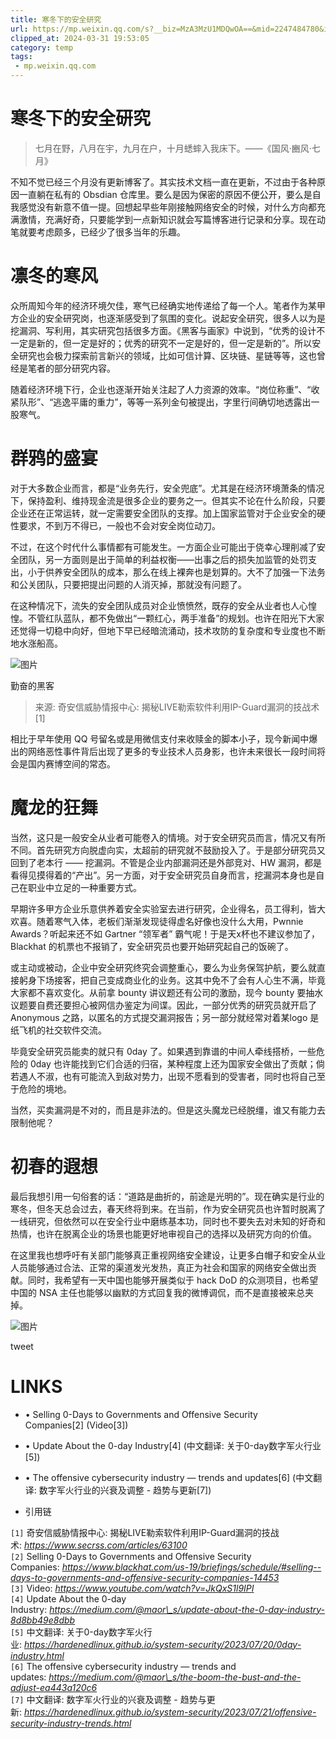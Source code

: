 ```yaml
---
title: 寒冬下的安全研究
url: https://mp.weixin.qq.com/s?__biz=MzA3MzU1MDQwOA==&mid=2247484780&idx=1&sn=68fca63ffe9ef65212a9cc5730d408a3&chksm=9f0c1a4ba87b935d68f6a9bcd2b3468dcf8ab0859e7c6dfb0ee82916f76cee26b9604716169c&mpshare=1&scene=1&srcid=0216kAQxj4eU9lVxrYI6szh1&sharer_shareinfo=d4e1dba1a4fc75ab8e60d414898e4140&sharer_shareinfo_first=d4e1dba1a4fc75ab8e60d414898e4140#rd
clipped_at: 2024-03-31 19:53:05
category: temp
tags: 
 - mp.weixin.qq.com
---
```



# 寒冬下的安全研究

> 七月在野，八月在宇，九月在户，十月蟋蟀入我床下。——《国风·豳风·七月》

不知不觉已经三个月没有更新博客了。其实技术文档一直在更新，不过由于各种原因一直躺在私有的 Obsdian 仓库里。要么是因为保密的原因不便公开，要么是自我感觉没有新意不值一提。回想起早些年刚接触网络安全的时候，对什么方向都充满激情，充满好奇，只要能学到一点新知识就会写篇博客进行记录和分享。现在动笔就要考虑颇多，已经少了很多当年的乐趣。

# 凛冬的寒风

众所周知今年的经济环境欠佳，寒气已经确实地传递给了每一个人。笔者作为某甲方企业的安全研究岗，也逐渐感受到了氛围的变化。说起安全研究，很多人以为是挖漏洞、写利用，其实研究包括很多方面。《黑客与画家》中说到，“优秀的设计不一定是新的，但一定是好的；优秀的研究不一定是好的，但一定是新的”。所以安全研究也会极力探索前言新兴的领域，比如可信计算、区块链、星链等等，这也曾经是笔者的部分研究内容。

随着经济环境下行，企业也逐渐开始关注起了人力资源的效率。“岗位称重”、“收紧队形”、“逃逸平庸的重力”，等等一系列金句被提出，字里行间确切地透露出一股寒气。

# 群鸦的盛宴

对于大多数企业而言，都是“业务先行，安全兜底”。尤其是在经济环境萧条的情况下，保持盈利、维持现金流是很多企业的要务之一。但其实不论在什么阶段，只要企业还在正常运转，就一定需要安全团队的支撑。加上国家监管对于企业安全的硬性要求，不到万不得已，一般也不会对安全岗位动刀。

不过，在这个时代什么事情都有可能发生。一方面企业可能出于侥幸心理削减了安全团队，另一方面则是出于简单的利益权衡——出事之后的损失加监管的处罚支出，小于供养安全团队的成本，那么在线上裸奔也是划算的。大不了加强一下法务和公关团队，只要把提出问题的人消灭掉，那就没有问题了。

在这种情况下，流失的安全团队成员对企业愤愤然，既存的安全从业者也人心惶惶。不管红队蓝队，都不免做出“一颗红心，两手准备”的规划。也许在阳光下大家还觉得一切稳中向好，但地下早已经暗流涌动，技术攻防的复杂度和专业度也不断地水涨船高。

![图片](assets/1711885985-697b36f257dfe8c91cba4e17885d3ed8.webp "null")

勤奋的黑客

> 来源: 奇安信威胁情报中心: 揭秘LIVE勒索软件利用IP-Guard漏洞的技战术\[1\]

相比于早年使用 QQ 号留名或是用微信支付来收赎金的脚本小子，现今新闻中爆出的网络恶性事件背后出现了更多的专业技术人员身影，也许未来很长一段时间将会是国内赛博空间的常态。

# 魔龙的狂舞

当然，这只是一般安全从业者可能卷入的情境。对于安全研究员而言，情况又有所不同。首先研究方向脱虚向实，太超前的研究就不鼓励投入了。于是部分研究员又回到了老本行 —— 挖漏洞。不管是企业内部漏洞还是外部竞对、HW 漏洞，都是看得见摸得着的“产出”。另一方面，对于安全研究员自身而言，挖漏洞本身也是自己在职业中立足的一种重要方式。

早期许多甲方企业乐意供养着安全实验室去进行研究，企业得名，员工得利，皆大欢喜。随着寒气入体，老板们渐渐发现徒得虚名好像也没什么大用，Pwnnie Awards？听起来还不如 Gartner “领军者” 霸气呢！于是天x杯也不建议参加了，Blackhat 的机票也不报销了，安全研究员也要开始研究起自己的饭碗了。

或主动或被动，企业中安全研究终究会调整重心，要么为业务保驾护航，要么就直接躬身下场接客，把自己变成商业化的业务。这其中免不了会有人心生不满，毕竟大家都不喜欢变化。从前拿 bounty 讲议题还有公司的激励，现今 bounty 要抽水议题要自费还要担心被网信办鉴定为间谍。因此，一部分优秀的研究员就开启了 Anonymous 之路，以匿名的方式提交漏洞报告；另一部分就经常对着某logo 是纸飞机的社交软件交流。

毕竟安全研究员能卖的就只有 0day 了。如果遇到靠谱的中间人牵线搭桥，一些危险的 0day 也许能找到它们合适的归宿，某种程度上还为国家安全做出了贡献；倘若遇人不淑，也有可能流入到敌对势力，出现不愿看到的受害者，同时也将自己至于危险的境地。

当然，买卖漏洞是不对的，而且是非法的。但是这头魔龙已经脱缰，谁又有能力去限制他呢？

# 初春的遐想

最后我想引用一句俗套的话：“道路是曲折的，前途是光明的”。现在确实是行业的寒冬，但冬天总会过去，春天终将到来。在当前，作为安全研究员也许暂时脱离了一线研究，但依然可以在安全行业中磨练基本功，同时也不要失去对未知的好奇和热情，也许在脱离企业的场景也能更好地审视自己的选择以及研究方向的价值。

在这里我也想呼吁有关部门能够真正重视网络安全建设，让更多白帽子和安全从业人员能够通过合法、正常的渠道发光发热，真正为社会和国家的网络安全做出贡献。同时，我希望有一天中国也能够开展类似于 hack DoD 的众测项目，也希望中国的 NSA 主任也能够以幽默的方式回复我的微博调侃，而不是直接被来总夹掉。

![图片](assets/1711885985-d6834c3403133c23c4fbf6318c6c4e18.webp "null")

tweet

# LINKS

-   • Selling 0-Days to Governments and Offensive Security Companies\[2\] (Video\[3\])
    
-   • Update About the 0-day Industry\[4\] (中文翻译: 关于0-day数字军火行业\[5\])
    
-   • The offensive cybersecurity industry — trends and updates\[6\] (中文翻译: 数字军火行业的兴衰及调整 - 趋势与更新\[7\])
    
-   引用链
    

`[1]` 奇安信威胁情报中心: 揭秘LIVE勒索软件利用IP-Guard漏洞的技战术: *https://www.secrss.com/articles/63100*  
`[2]` Selling 0-Days to Governments and Offensive Security Companies: *https://www.blackhat.com/us-19/briefings/schedule/#selling--days-to-governments-and-offensive-security-companies-14453*  
`[3]` Video: *https://www.youtube.com/watch?v=JkQxS1l9IPI*  
`[4]` Update About the 0-day Industry: *https://medium.com/@maor\_s/update-about-the-0-day-industry-8d8bb49e8dbb*  
`[5]` 中文翻译: 关于0-day数字军火行业: *https://hardenedlinux.github.io/system-security/2023/07/20/0day-industry.html*  
`[6]` The offensive cybersecurity industry — trends and updates: *https://medium.com/@maor\_s/the-boom-the-bust-and-the-adjust-ea443a120c6*  
`[7]` 中文翻译: 数字军火行业的兴衰及调整 - 趋势与更新: *https://hardenedlinux.github.io/system-security/2023/07/21/offensive-security-industry-trends.html*